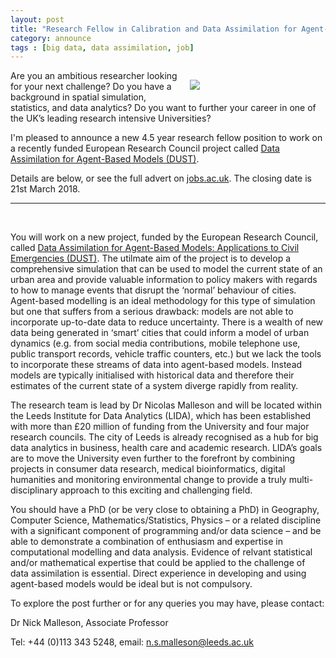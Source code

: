 ```yaml
---
layout: post
title: "Research Fellow in Calibration and Data Assimilation for Agent-Based Models"
category: announce
tags : [big data, data assimilation, job]
---
```


<figure style="float:right; height:auto%; width:40%;padding:5px; margin: 10px 10px 10px 10px;" >
	<img src="https://erc.europa.eu/sites/default/files/content/pages/images/DUST_illustration_copyright-Shutterstock.jpg"/>
</figure>


Are you an ambitious researcher looking for your next challenge? Do you have a background in spatial simulation, statistics, and data analytics? Do you want to further your career in one of the UK’s leading research intensive Universities?

I'm pleased to announce a new 4.5 year research fellow position to work on a recently funded European Research Council project called [Data Assimilation for Agent-Based Models (DUST)](https://dust.leeds.ac.uk/). 

Details are below, or see the full advert on [jobs.ac.uk](https://www.jobs.ac.uk/job/BHY434/research-fellow-in-calibration-and-data-assimilation-for-agent-based-models/). The closing date is 21st March 2018.

<hr/> 

<br/>

You will work on a new project, funded by the European Research Council, called [Data Assimilation for Agent-Based Models: Applications to Civil Emergencies (DUST)](https://dust.leeds.ac.uk/). The utilmate aim of the project is to develop a comprehensive simulation that can be used to model the current state of an urban area and provide valuable information to policy makers with regards to how to manage events that disrupt the ‘normal’ behaviour of cities. Agent-based modelling is an ideal methodology for this type of simulation but one that suffers from a serious drawback: models are not able to incorporate up-to-date data to reduce uncertainty. There is a wealth of new data being generated in ‘smart’ cities that could inform a model of urban dynamics (e.g. from social media contributions, mobile telephone use, public transport records, vehicle traffic counters, etc.) but we lack the tools to incorporate these streams of data into agent-based models. Instead models are typically initialised with historical data and therefore their estimates of the current state of a system diverge rapidly from reality.

The research team is lead by Dr Nicolas Malleson and will be located within the Leeds Institute for Data Analytics (LIDA), which has been established with more than £20 million of funding from the University and four major research councils. The city of Leeds is already recognised as a hub for big data analytics in business, health care and academic research. LIDA’s goals are to move the University even further to the forefront by combining projects in consumer data research, medical bioinformatics, digital humanities and monitoring environmental change to provide a truly multi-disciplinary approach to this exciting and challenging field.

You should have a PhD (or be very close to obtaining a PhD) in Geography, Computer Science, Mathematics/Statistics, Physics – or a related discipline with a significant component of programming and/or data science – and be able to demonstrate a combination of enthusiasm and expertise in computational modelling and data analysis. Evidence of relvant statistical and/or mathematical expertise that could be applied to the challenge of data assimilation is essential. Direct experience in developing and using agent-based models would be ideal but is not compulsory. 

To explore the post further or for any queries you may have, please contact:

Dr Nick Malleson, Associate Professor

Tel: +44 (0)113 343 5248, email: n.s.malleson@leeds.ac.uk	